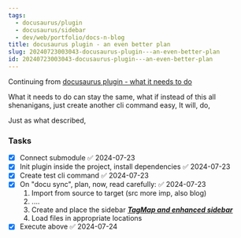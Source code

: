 ```yaml
---
tags:
  - docusaurus/plugin
  - docusaurus/sidebar
  - dev/web/portfolio/docs-n-blog
title: docusaurus plugin - an even better plan
slug: 20240723003043-docusaurus-plugin---an-even-better-plan
id: 20240723003043-docusaurus-plugin---an-even-better-plan
---
```

Continuing from [docusaurus plugin - what it needs to do](/note/20240722213731-docusaurus-plugin---what-it-needs-to-do)

What it needs to do can stay the same, what if instead of this all shenanigans, just create another cli command easy, 
It will, do,

Just as what described, 

### Tasks
- [x] Connect submodule ✅ 2024-07-23
- [x] Init plugin inside the project, install dependencies ✅ 2024-07-23
- [x] Create test cli command ✅ 2024-07-23
- [x] On "docu sync", plan, now, read carefully: ✅ 2024-07-23
	1. Import from source to target (src more imp, also blog)
	2. ....
	3. Create and place the sidebar ***[TagMap and enhanced sidebar](/note/20240724133308-tagmap-and-enhanced-sidebar)***
	4. Load files in appropriate locations
- [x] Execute above ✅ 2024-07-24
